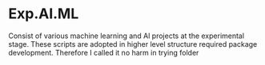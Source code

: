 # Exp.AI.ML
Consist of various machine learning and Al projects at the experimental stage. These scripts are adopted in higher level structure required package development. Therefore I called it no harm in trying folder
